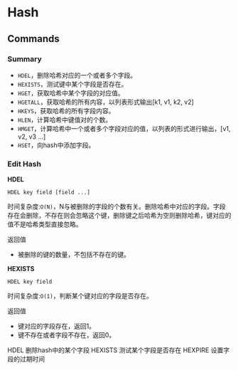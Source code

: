 # Hash


## Commands

### Summary

+ `HDEL`，删除哈希对应的一个或者多个字段。
+ `HEXISTS`，测试键中某个字段是否存在。
+ `HGET`，获取哈希中某个字段的对应值。
+ `HGETALL`，获取哈希的所有内容，以列表形式输出[k1, v1, k2, v2]
+ `HKEYS`，获取哈希的所有字段内容。
+ `HLEN`，计算哈希中键值对的个数。
+ `HMGET`，计算哈希中一个或者多个字段对应的值，以列表的形式进行输出，[v1, v2, v3 ...]
+ `HSET`，向hash中添加字段。

### Edit Hash

**HDEL**

```redis
HDEL key field [field ...]
```
时间复杂度:`O(N)`，N与被删除的字段的个数有关。删除哈希中对应的字段。字段存在会删除，不存在则会忽略这个键，删除键之后哈希为空则删除哈希，键对应的值不是哈希类型直接忽略。

返回值
+ 被删除的键的数量，不包括不存在的键。

**HEXISTS**

```redis
HDEL key field
```
时间复杂度:`O(1)`，判断某个键对应的字段是否存在。

返回值
+ 键对应的字段存在，返回1。
+ 键不存在或者字段不存在，返回0。

HDEL 删除hash中的某个字段
HEXISTS 测试某个字段是否存在
HEXPIRE 设置字段的过期时间
 